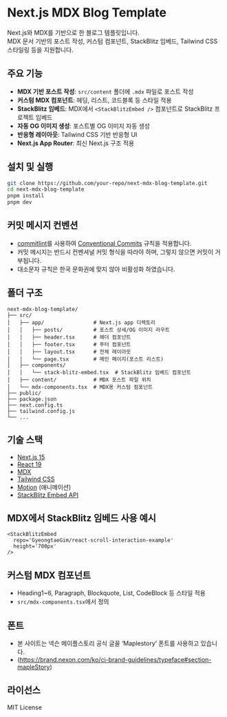 # Next.js MDX Blog Template

Next.js와 MDX를 기반으로 한 블로그 템플릿입니다.  
MDX 문서 기반의 포스트 작성, 커스텀 컴포넌트, StackBlitz 임베드, Tailwind CSS 스타일링 등을 지원합니다.

## 주요 기능

- **MDX 기반 포스트 작성**: `src/content` 폴더에 `.mdx` 파일로 포스트 작성
- **커스텀 MDX 컴포넌트**: 헤딩, 리스트, 코드블록 등 스타일 적용
- **StackBlitz 임베드**: MDX에서 `<StackBlitzEmbed />` 컴포넌트로 StackBlitz 프로젝트 임베드
- **자동 OG 이미지 생성**: 포스트별 OG 이미지 자동 생성
- **반응형 레이아웃**: Tailwind CSS 기반 반응형 UI
- **Next.js App Router**: 최신 Next.js 구조 적용

## 설치 및 실행

```bash
git clone https://github.com/your-repo/next-mdx-blog-template.git
cd next-mdx-blog-template
pnpm install
pnpm dev
```

## 커밋 메시지 컨벤션

- [commitlint](https://commitlint.js.org/)를 사용하여 [Conventional Commits](https://www.conventionalcommits.org/ko/v1.0.0/) 규칙을 적용합니다.
- 커밋 메시지는 반드시 컨벤셔널 커밋 형식을 따라야 하며, 그렇지 않으면 커밋이 거부됩니다.
- 대소문자 규칙은 한국 문화권에 맞지 않아 비활성화 하였습니다.

## 폴더 구조

```
next-mdx-blog-template/
├── src/
│   ├── app/                # Next.js app 디렉토리
│   │   ├── posts/          # 포스트 상세/OG 이미지 라우트
│   │   ├── header.tsx      # 헤더 컴포넌트
│   │   ├── footer.tsx      # 푸터 컴포넌트
│   │   ├── layout.tsx      # 전체 레이아웃
│   │   └── page.tsx        # 메인 페이지(포스트 리스트)
│   ├── components/
│   │   └── stack-blitz-embed.tsx  # StackBlitz 임베드 컴포넌트
│   ├── content/            # MDX 포스트 파일 위치
│   └── mdx-components.tsx  # MDX용 커스텀 컴포넌트
├── public/
├── package.json
├── next.config.ts
├── tailwind.config.js
└── ...
```

## 기술 스택

- [Next.js 15](https://nextjs.org/)
- [React 19](https://react.dev/)
- [MDX](https://mdxjs.com/)
- [Tailwind CSS](https://tailwindcss.com/)
- [Motion](https://motion.dev/) (애니메이션)
- [StackBlitz Embed API](https://developer.stackblitz.com/docs/platform/embedding/)

## MDX에서 StackBlitz 임베드 사용 예시

```mdx
<StackBlitzEmbed
  repo='GyeongtaeGim/react-scroll-interaction-example'
  height='700px'
/>
```

## 커스텀 MDX 컴포넌트

- Heading1~6, Paragraph, Blockquote, List, CodeBlock 등 스타일 적용
- `src/mdx-components.tsx`에서 정의

## 폰트
 - 본 사이트는 넥슨 메이플스토리 공식 글꼴 ‘Maplestory’ 폰트를 사용하고 있습니다.
 - (https://brand.nexon.com/ko/ci-brand-guidelines/typeface#section-mapleStory)

## 라이선스

MIT License


